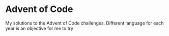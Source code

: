 # Advent of Code
My solutions to the Advent of Code challenges. Different language for each year is an objective for me to try